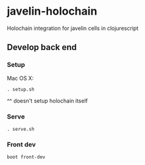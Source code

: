 # javelin-holochain
Holochain integration for javelin cells in clojurescript

## Develop back end

### Setup

Mac OS X:

`. setup.sh`

^^ doesn't setup holochain itself

### Serve

`. serve.sh`

### Front dev

`boot front-dev`
